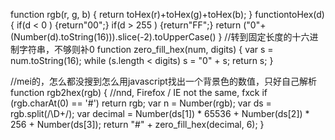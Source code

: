 function rgb(r, g, b)
{
   return toHex(r)+toHex(g)+toHex(b);
 }
functiontoHex(d){ if(d < 0 ) {return"00";} if(d > 255 ) {return"FF";} return ("0"+(Number(d).toString(16))).slice(-2).toUpperCase() }
//转到固定长度的十六进制字符串，不够则补0
function zero_fill_hex(num, digits) {
  var s = num.toString(16);
  while (s.length < digits)
    s = "0" + s;
  return s;
}

//mei的，怎么都没搜到怎么用javascript找出一个背景色的数值，只好自己解析
function rgb2hex(rgb) {
  //nnd, Firefox / IE not the same, fxck
  if (rgb.charAt(0) == '#')
    return rgb;
  var n = Number(rgb);
  var ds = rgb.split(/\D+/);
  var decimal = Number(ds[1]) * 65536 + Number(ds[2]) * 256 + Number(ds[3]);
  return "#" + zero_fill_hex(decimal, 6);
}

